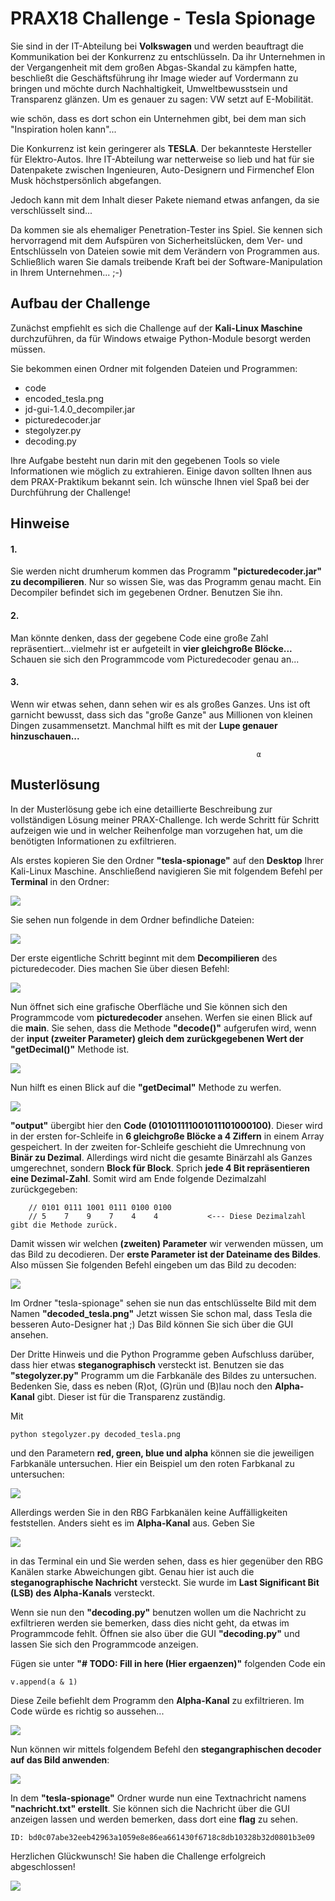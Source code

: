 # PRAX18 Challenge - Tesla Spionage


Sie sind in der IT-Abteilung bei **Volkswagen** und werden beauftragt die Kommunikation bei der Konkurrenz zu entschlüsseln.
Da ihr Unternehmen in der Vergangenheit mit dem großen Abgas-Skandal zu kämpfen hatte, beschließt die Geschäftsführung 
ihr Image wieder auf Vordermann zu bringen und möchte durch Nachhaltigkeit, Umweltbewusstsein und Transparenz glänzen.
Um es genauer zu sagen: VW setzt auf E-Mobilität.

wie schön, dass es dort schon ein Unternehmen gibt, bei dem man sich "Inspiration holen kann"...

Die Konkurrenz ist kein geringerer als **TESLA**. Der bekannteste Hersteller für Elektro-Autos.
Ihre IT-Abteilung war netterweise so lieb und hat für sie Datenpakete zwischen Ingenieuren, Auto-Designern und
Firmenchef Elon Musk höchstpersönlich abgefangen.

Jedoch kann mit dem Inhalt dieser Pakete niemand etwas anfangen, da sie verschlüsselt sind...

Da kommen sie als ehemaliger Penetration-Tester ins Spiel. Sie kennen sich hervorragend mit dem
Aufspüren von Sicherheitslücken, dem Ver- und Entschlüsseln von Dateien sowie mit dem Verändern von Programmen aus.
Schließlich waren Sie damals treibende Kraft bei der Software-Manipulation in Ihrem Unternehmen... ;-)



## Aufbau der Challenge

Zunächst empfiehlt es sich die Challenge auf der **Kali-Linux Maschine** durchzuführen, da für Windows etwaige Python-Module besorgt werden müssen.

Sie bekommen einen Ordner mit folgenden Dateien und Programmen:
- code 
- encoded_tesla.png
- jd-gui-1.4.0_decompiler.jar
- picturedecoder.jar
- stegolyzer.py
- decoding.py

Ihre Aufgabe besteht nun darin mit den gegebenen Tools so viele Informationen wie möglich zu extrahieren. Einige davon sollten Ihnen aus dem PRAX-Praktikum bekannt sein.
Ich wünsche Ihnen viel Spaß bei der Durchführung der Challenge!

## Hinweise
 
#### 1.
Sie werden nicht drumherum kommen das Programm **"picturedecoder.jar" zu decompilieren**. Nur so wissen Sie, was das Programm genau macht.
Ein Decompiler befindet sich im gegebenen Ordner. Benutzen Sie ihn.

#### 2.
Man könnte denken, dass der gegebene Code eine große Zahl repräsentiert...vielmehr ist er aufgeteilt in **vier gleichgroße Blöcke...**
Schauen sie sich den Programmcode vom Picturedecoder genau an...

#### 3.
Wenn wir etwas sehen, dann sehen wir es als großes Ganzes. Uns ist oft garnicht bewusst, dass sich das "große Ganze" aus Millionen von kleinen Dingen zusammensetzt. Manchmal hilft es mit der **Lupe genauer hinzuschauen...**


                                                           α

## Musterlösung
In der Musterlösung gebe ich eine detaillierte Beschreibung zur vollständigen Lösung meiner PRAX-Challenge.
Ich werde Schritt für Schritt aufzeigen wie und in welcher Reihenfolge man vorzugehen hat, um die benötigten Informationen zu exfiltrieren.

Als erstes kopieren Sie den Ordner **"tesla-spionage"** auf den **Desktop** Ihrer Kali-Linux Maschine.
Anschließend navigieren Sie mit folgendem Befehl per **Terminal** in den Ordner:

![](screenshots/terminal1.png)

Sie sehen nun folgende in dem Ordner befindliche Dateien:

![](screenshots/ordner.png)

Der erste eigentliche Schritt beginnt mit dem **Decompilieren** des picturedecoder. Dies machen Sie über diesen Befehl:

![](screenshots/terminal2.1.png)

Nun öffnet sich eine grafische Oberfläche und Sie können sich den Programmcode vom **picturedecoder** ansehen. Werfen sie einen Blick auf die **main**. Sie sehen, dass die Methode **"decode()"** aufgerufen wird, wenn der **input (zweiter Parameter) gleich dem zurückgegebenen Wert der "getDecimal()"** Methode ist.

![](screenshots/code1.1.png)

Nun hilft es einen Blick auf die **"getDecimal"** Methode zu werfen.

![](screenshots/code2.png)

**"output"** übergibt hier den **Code (010101111001011101000100)**. Dieser wird in der ersten for-Schleife in **6 gleichgroße Blöcke a 4 Ziffern** in einem Array gespeichert. In der zweiten for-Schleife geschieht die Umrechnung von **Binär zu Dezimal**. Allerdings wird nicht die gesamte Binärzahl als Ganzes umgerechnet, sondern **Block für Block**. Sprich **jede 4 Bit repräsentieren eine Dezimal-Zahl**.
Somit wird am Ende folgende Dezimalzahl zurückgegeben:

        // 0101 0111 1001 0111 0100 0100
        // 5    7    9    7    4    4           <--- Diese Dezimalzahl gibt die Methode zurück.
        
Damit wissen wir welchen **(zweiten) Parameter** wir verwenden müssen, um das Bild zu decodieren.
Der **erste Parameter ist der Dateiname des Bildes**. Also müssen Sie folgenden Befehl eingeben um das Bild zu decoden:

![](screenshots/terminal3.1.png)

Im Ordner "tesla-spionage" sehen sie nun das entschlüsselte Bild mit dem Namen **"decoded_tesla.png"**
Jetzt wissen Sie schon mal, dass Tesla die besseren Auto-Designer hat ;)
Das Bild können Sie sich über die GUI ansehen.

Der Dritte Hinweis und die Python Programme geben Aufschluss darüber, dass hier etwas **steganographisch** versteckt ist.
Benutzen sie das **"stegolyzer.py"** Programm um die Farbkanäle des Bildes zu untersuchen. Bedenken Sie, dass es neben (R)ot, (G)rün und (B)lau noch den **Alpha-Kanal** gibt. Dieser ist für die Transparenz zuständig.

Mit
````
python stegolyzer.py decoded_tesla.png
````
und den Parametern **red, green, blue und alpha** können sie die jeweiligen Farbkanäle untersuchen.
Hier ein Beispiel um den roten Farbkanal zu untersuchen:

![](screenshots/terminal4.png)

Allerdings werden Sie in den RBG Farbkanälen keine Auffälligkeiten feststellen. Anders sieht es im **Alpha-Kanal** aus.
Geben Sie

![](screenshots/terminal4.1.png)

in das Terminal ein und Sie werden sehen, dass es hier gegenüber den RBG Kanälen starke Abweichungen gibt. Genau hier ist auch die **steganographische Nachricht** versteckt. Sie wurde im **Last Significant Bit (LSB) des Alpha-Kanals** versteckt.

Wenn sie nun den **"decoding.py"** benutzen wollen um die Nachricht zu exfiltrieren werden sie bemerken, dass dies nicht geht, da etwas im Programmcode fehlt. Öffnen sie also über die GUI **"decoding.py"** und lassen Sie sich den Programmcode anzeigen.

Fügen sie unter **"# TODO: Fill in here (Hier ergaenzen)"** folgenden Code ein
````
v.append(a & 1)
````
Diese Zeile befiehlt dem Programm den **Alpha-Kanal** zu exfiltrieren.
Im Code würde es richtig so aussehen...

![](screenshots/decodingpy.png)

Nun können wir mittels folgendem Befehl den **stegangraphischen decoder auf das Bild anwenden**:

![](screenshots/terminal5.1.png)

In dem **"tesla-spionage"** Ordner wurde nun eine Textnachricht namens **"nachricht.txt" erstellt**. Sie können sich die Nachricht über die GUI anzeigen lassen und werden bemerken, dass dort eine **flag** zu sehen.

````
ID: bd0c07abe32eeb42963a1059e8e86ea661430f6718c8db10328b32d0801b3e09
````

Herzlichen Glückwunsch! Sie haben die Challenge erfolgreich abgeschlossen!

![](screenshots/winterkorn_daumenhoch2.png)
